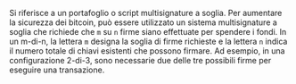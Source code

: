 Si riferisce a un portafoglio o script multisignature a soglia. Per aumentare la sicurezza dei bitcoin, può essere utilizzato un sistema multisignature a soglia che richiede che `m` su `n` firme siano effettuate per spendere i fondi. In un m-di-n, la lettera `m` designa la soglia di firme richieste e la lettera `n` indica il numero totale di chiavi esistenti che possono firmare. Ad esempio, in una configurazione 2-di-3, sono necessarie due delle tre possibili firme per eseguire una transazione.